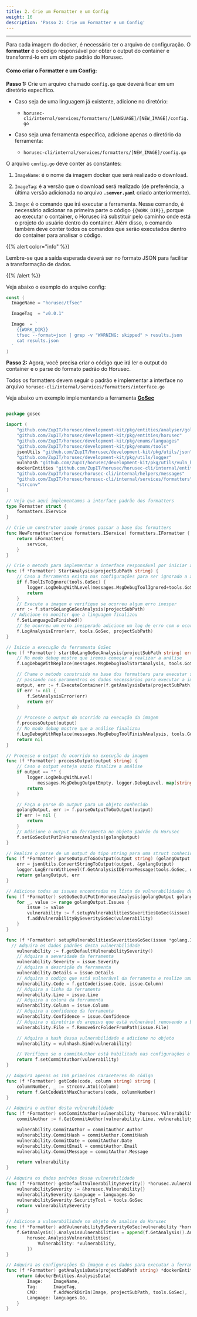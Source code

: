 ```yaml
---
title: 2. Crie um Formatter e um Config
weight: 16
description: 'Passo 2: Crie um Formatter e um Config'
---
```


---

Para cada imagem do docker, é necessário ter o arquivo de configuração. O **formatter** é o código responsável por obter o output do container e transformá-lo em um objeto padrão do Horusec.

#### Como criar o Formatter e um Config: 

**Passo 1:** Crie um arquivo chamado `config.go` que deverá ficar em um diretório específico.

* Caso seja de uma linguagem já existente, adicione no diretório:
  * `horusec-cli/internal/services/formatters/[LANGUAGE]/[NEW_IMAGE]/config.go`

* Caso seja uma ferramenta específica, adicione apenas o diretório da ferramenta:
  * `horusec-cli/internal/services/formatters/[NEW_IMAGE]/config.go`

O arquivo `config.go` deve conter as constantes:

1. `ImageName`:  é o nome da imagem docker que será realizado o download.

2. `ImageTag`: é a versão que o download será realizado \(de preferência, a última versão adicionada no arquivo **`.semver.yaml`** criado anteriormente\).

3.  `Image`: é o comando que irá executar a ferramenta. Nesse comando, é necessário adicionar na primeira parte o código `{{WORK_DIR}}`, porque ao executar o container, o Horusec irá substituir pelo caminho onde está o projeto do usuário dentro do container. 
Além disso, o comando também deve conter todos os comandos que serão executados dentro do container para analisar o código.

{{% alert color="info" %}}

Lembre-se que a saída esperada deverá ser no formato JSON para facilitar a transformação de dados. 
 
{{% /alert %}}

Veja abaixo o exemplo do arquivo config: 

```go
const (
  ImageName = "horusec/tfsec"

  ImageTag  = "v0.0.1"

  Image  = `
    {{WORK_DIR}}
    tfsec --format=json | grep -v "WARNING: skipped" > results.json
    cat results.json
  `
)
```

**Passo 2:** Agora, você precisa criar o código que irá ler o output do container e o parse do formato padrão do Horusec. 

Todos os formatters devem seguir o padrão e implementar a interface no arquivo `horusec-cli/internal/services/formatters/interface.go` 

Veja abaixo um exemplo implementando a ferramenta [**GoSec**](https://github.com/securego/gosec)

```go

package gosec

import (
	"github.com/ZupIT/horusec/development-kit/pkg/entities/analyser/golang"
	"github.com/ZupIT/horusec/development-kit/pkg/entities/horusec"
	"github.com/ZupIT/horusec/development-kit/pkg/enums/languages"
	"github.com/ZupIT/horusec/development-kit/pkg/enums/tools"
	jsonUtils "github.com/ZupIT/horusec/development-kit/pkg/utils/json"
	"github.com/ZupIT/horusec/development-kit/pkg/utils/logger"
	vulnhash "github.com/ZupIT/horusec/development-kit/pkg/utils/vuln_hash"
	dockerEntities "github.com/ZupIT/horusec/horusec-cli/internal/entities/docker"
	"github.com/ZupIT/horusec/horusec-cli/internal/helpers/messages"
	"github.com/ZupIT/horusec/horusec-cli/internal/services/formatters"
	"strconv"
)

// Veja que aqui implementamos a interface padrão dos formatters
type Formatter struct {
	formatters.IService
}

// Crie um construtor aonde iremos passar a base dos formatters
func NewFormatter(service formatters.IService) formatters.IFormatter {
	return &Formatter{
		service,
	}
}

// Crie o metodo para implementar a interface responsável por iniciar a análise
func (f *Formatter) StartAnalysis(projectSubPath string) {
	// Caso a ferramenta exista nas configurações para ser ignorado a análise deverá terminar.
	if f.ToolIsToIgnore(tools.GoSec) {
		logger.LogDebugWithLevel(messages.MsgDebugToolIgnored+tools.GoSec.ToString(), logger.DebugLevel)
		return
	}
	// Execute a imagem e verifique se ocorreu algum erro inesper
	err := f.startGoLangGoSecAnalysis(projectSubPath)
  // Adicione no monitor que a linguagem finalizou
	f.SetLanguageIsFinished()
	// Se ocorreu um erro inesperado adicione um log de erro com o ocorrido
	f.LogAnalysisError(err, tools.GoSec, projectSubPath)
}

// Inicie a execução da ferramenta GoSec
func (f *Formatter) startGoLangGoSecAnalysis(projectSubPath string) error {
	// No modo debug mostre que iremos começar a realizar a análise
	f.LogDebugWithReplace(messages.MsgDebugToolStartAnalysis, tools.GoSec)

	// Chame o metodo construido na base dos formatters para executar sua ferramenta
	// passando nos paramentros os dados necessários para executar a imagem
	output, err := f.ExecuteContainer(f.getAnalysisData(projectSubPath))
	if err != nil {
		f.SetAnalysisError(err)
		return err
	}

	// Processe o output do ocorrido na execução da imagem
	f.processOutput(output)
	// No modo debug mostre que a análise finalizou
	f.LogDebugWithReplace(messages.MsgDebugToolFinishAnalysis, tools.GoSec)
	return nil
}

// Processe o output do ocorrido na execução da imagem
func (f *Formatter) processOutput(output string) {
	// Caso o output esteja vazio finalize a análise
	if output == "" {
		logger.LogDebugWithLevel(
			messages.MsgDebugOutputEmpty, logger.DebugLevel, map[string]interface{}{"tool": tools.GoSec.ToString()})
		return
	}

	// Faça o parse do output para um objeto conhecido
	golangOutput, err := f.parseOutputToGoOutput(output)
	if err != nil {
		return
	}
	// Adicione o output da ferramenta no objeto padrão do Horusec
	f.setGoSecOutPutInHorusecAnalysis(golangOutput)
}

// Realize o parse de um output do tipo string para uma struct conhecida
func (f *Formatter) parseOutputToGoOutput(output string) (golangOutput golang.Output, err error) {
	err = jsonUtils.ConvertStringToOutput(output, &golangOutput)
	logger.LogErrorWithLevel(f.GetAnalysisIDErrorMessage(tools.GoSec, output), err, logger.ErrorLevel)
	return golangOutput, err
}

// Adicione todas as issues encontradas na lista de vulnerabilidades do Horusec
func (f *Formatter) setGoSecOutPutInHorusecAnalysis(golangOutput golang.Output) {
	for _, value := range golangOutput.Issues {
		issue := value
		vulnerability := f.setupVulnerabilitiesSeveritiesGoSec(&issue)
		f.addVulnerabilityBySeverityGoSec(vulnerability)
	}
}

func (f *Formatter) setupVulnerabilitiesSeveritiesGoSec(issue *golang.Issue) *horusec.Vulnerability {
  // Adquira os dados padrões desta vulnerabilidade
	vulnerability := f.getDefaultVulnerabilitySeverity()
	// Adquira a severidade da ferramenta
	vulnerability.Severity = issue.Severity
	// Adquira a descrição da ferramenta
	vulnerability.Details = issue.Details
	// Adquira o codigo que está vulnerável da ferramenta e realize uma verificação para adquirir apenas os 100 primeiros caracteres depois da coluna informada!
	vulnerability.Code = f.getCode(issue.Code, issue.Column)
	// Adquira a linha da ferramenta
	vulnerability.Line = issue.Line
	// Adquira a coluna da ferramenta
	vulnerability.Column = issue.Column
	// Adquira a confidence da ferramenta
	vulnerability.Confidence = issue.Confidence
	// Adquira o diretório do arquivo que está vulnerável removendo a base da ferramenta, este método esta na base dos formatters
	vulnerability.File = f.RemoveSrcFolderFromPath(issue.File)

	// Adquira a hash dessa vulnerabilidade e adicione no objeto
	vulnerability = vulnhash.Bind(vulnerability)

	// Verifique se o commitAuthor está habilitado nas configurações e adquira usando comando pré existente na base dos formatters
	return f.setCommitAuthor(vulnerability)
}

// Adquira apenas os 100 primeiros caraceteres do código
func (f *Formatter) getCode(code, column string) string {
	columnNumber, _ := strconv.Atoi(column)
	return f.GetCodeWithMaxCharacters(code, columnNumber)
}

// Adquira o author desta vulnerabilidade
func (f *Formatter) setCommitAuthor(vulnerability *horusec.Vulnerability) *horusec.Vulnerability {
	commitAuthor := f.GetCommitAuthor(vulnerability.Line, vulnerability.File)

	vulnerability.CommitAuthor = commitAuthor.Author
	vulnerability.CommitHash = commitAuthor.CommitHash
	vulnerability.CommitDate = commitAuthor.Date
	vulnerability.CommitEmail = commitAuthor.Email
	vulnerability.CommitMessage = commitAuthor.Message

	return vulnerability
}

// Adquira os dados padrões dessa vulnerabilidade
func (f *Formatter) getDefaultVulnerabilitySeverity() *horusec.Vulnerability {
	vulnerabilitySeverity := &horusec.Vulnerability{}
	vulnerabilitySeverity.Language = languages.Go
	vulnerabilitySeverity.SecurityTool = tools.GoSec
	return vulnerabilitySeverity
}

// Adicione a vulnerabilidade no objeto de analise do Horusec 
func (f *Formatter) addVulnerabilityBySeverityGoSec(vulnerability *horusec.Vulnerability) {
	f.GetAnalysis().AnalysisVulnerabilities = append(f.GetAnalysis().AnalysisVulnerabilities,
		horusec.AnalysisVulnerabilities{
			Vulnerability: *vulnerability,
		})
}

// Adquira as configurações da imagem e os dados para executar a ferramenta
func (f *Formatter) getAnalysisData(projectSubPath string) *dockerEntities.AnalysisData {
	return &dockerEntities.AnalysisData{
		Image:    ImageName,
		Tag:      ImageTag,
		CMD:      f.AddWorkDirIn(Image, projectSubPath, tools.GoSec),
		Language: languages.Go,
	}
}

```
